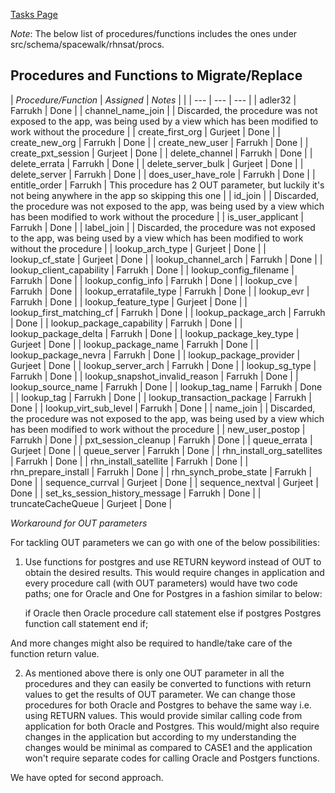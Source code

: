 [Tasks Page](PostgresTasks)

*Note*: The below list of procedures/functions includes the ones under src/schema/spacewalk/rhnsat/procs.
## Procedures and Functions to Migrate/Replace




| *Procedure/Function* | *Assigned* | *Notes* |  |
| --- | --- | --- |
| adler32 |  Farrukh  |  Done  |
| channel_name_join |   |  Discarded, the procedure was not exposed to the app, was being used by a view which has been modified to work without the procedure |
| create_first_org |  Gurjeet  |  Done  |
| create_new_org |  Farrukh  |  Done  |
| create_new_user |  Farrukh  |  Done  |
| create_pxt_session |  Gurjeet  |  Done  |
| delete_channel |  Farrukh  |  Done  |
| delete_errata |  Farrukh  |  Done  |
| delete_server_bulk |  Gurjeet  |  Done  |
| delete_server |  Farrukh  |  Done  |
| does_user_have_role |  Farrukh  |  Done  |
| entitle_order |  Farrukh  |  This procedure has 2 OUT parameter, but luckily it's not being anywhere in the app so skipping this one |
| id_join |   |  Discarded, the procedure was not exposed to the app, was being used by a view which has been modified to work without the procedure |
| is_user_applicant |  Farrukh  |  Done  |
| label_join |   |  Discarded, the procedure was not exposed to the app, was being used by a view which has been modified to work without the procedure |
| lookup_arch_type |  Gurjeet  |  Done  |
| lookup_cf_state |  Gurjeet  |  Done  |
| lookup_channel_arch |  Farrukh  |  Done  |
| lookup_client_capability |  Farrukh  |  Done  |
| lookup_config_filename |  Farrukh  |  Done  |
| lookup_config_info |  Farrukh  |  Done  |
| lookup_cve |  Farrukh |  Done  |
| lookup_erratafile_type |  Farrukh  |  Done  |
| lookup_evr |  Farrukh  |  Done  |
| lookup_feature_type |  Gurjeet  |  Done  |
| lookup_first_matching_cf |  Farrukh  |  Done  |
| lookup_package_arch |  Farrukh  |  Done  |
| lookup_package_capability |  Farrukh  |  Done  |
| lookup_package_delta |  Farrukh  |  Done  |
| lookup_package_key_type |  Gurjeet  |  Done  |
| lookup_package_name |  Farrukh  |  Done  |
| lookup_package_nevra |  Farrukh  |  Done  |
| lookup_package_provider |  Gurjeet  |  Done  |
| lookup_server_arch |  Farrukh  |  Done  |
| lookup_sg_type |  Farrukh  |  Done  |
| lookup_snapshot_invalid_reason |  Farrukh  |  Done  |
| lookup_source_name |  Farrukh  |  Done  |
| lookup_tag_name |  Farrukh  |  Done  |
| lookup_tag |  Farrukh  |  Done  |
| lookup_transaction_package |  Farrukh  |  Done  |
| lookup_virt_sub_level |  Farrukh  |  Done  |
| name_join |   |  Discarded, the procedure was not exposed to the app, was being used by a view which has been modified to work without the procedure  |
| new_user_postop |  Farrukh  |  Done  |
| pxt_session_cleanup |  Farrukh  |  Done  |
| queue_errata |  Gurjeet  |  Done  |
| queue_server |  Farrukh  |  Done  |
| rhn_install_org_satellites |  Farrukh  |  Done  |
| rhn_install_satellite |  Farrukh  |  Done  |
| rhn_prepare_install |  Farrukh  |  Done  |
| rhn_synch_probe_state |  Farrukh  |  Done  |
| sequence_currval |  Gurjeet  |  Done  |
| sequence_nextval |  Gurjeet  |  Done  |
| set_ks_session_history_message |  Farrukh |  Done  |
| truncateCacheQueue |  Gurjeet  |  Done  |







*Workaround for OUT parameters*


For tackling OUT parameters we can go with one of the below possibilities:

1. Use functions for postgres and use RETURN keyword instead of OUT to obtain the desired results. This would require changes in application and every procedure call (with OUT parameters) would have two code paths; one for Oracle and One for Postgres in a fashion similar to below:

    if Oracle then
            Oracle procedure call statement
    else if postgres
           Postgres function call statement
   end if;

And more changes might also be required to handle/take care of the function return value.


2. As mentioned above there is only one OUT parameter in all the procedures and they can easily be converted to functions with return values to get the results of OUT parameter. We can change those procedures for both Oracle and Postgres to behave the same way i.e. using RETURN values. This would provide similar calling code from application for both Oracle and Postgres. This would/might also require changes in the application but according to my understanding the changes would be minimal as compared to CASE1 and the application won't require separate codes for calling Oracle and Postgers functions.

We have opted for second approach.